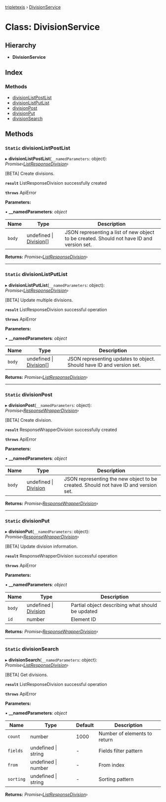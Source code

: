 [tripletexjs](../README.md) › [DivisionService](divisionservice.md)

# Class: DivisionService

## Hierarchy

* **DivisionService**

## Index

### Methods

* [divisionListPostList](divisionservice.md#static-divisionlistpostlist)
* [divisionListPutList](divisionservice.md#static-divisionlistputlist)
* [divisionPost](divisionservice.md#static-divisionpost)
* [divisionPut](divisionservice.md#static-divisionput)
* [divisionSearch](divisionservice.md#static-divisionsearch)

## Methods

### `Static` divisionListPostList

▸ **divisionListPostList**(`__namedParameters`: object): *Promise‹[ListResponseDivision](../interfaces/listresponsedivision.md)›*

[BETA] Create divisions.

**`result`** ListResponseDivision successfully created

**`throws`** ApiError

**Parameters:**

▪ **__namedParameters**: *object*

Name | Type | Description |
------ | ------ | ------ |
`body` | undefined &#124; [Division](../interfaces/division.md)[] | JSON representing a list of new object to be created. Should not have ID and version set. |

**Returns:** *Promise‹[ListResponseDivision](../interfaces/listresponsedivision.md)›*

___

### `Static` divisionListPutList

▸ **divisionListPutList**(`__namedParameters`: object): *Promise‹[ListResponseDivision](../interfaces/listresponsedivision.md)›*

[BETA] Update multiple divisions.

**`result`** ListResponseDivision successful operation

**`throws`** ApiError

**Parameters:**

▪ **__namedParameters**: *object*

Name | Type | Description |
------ | ------ | ------ |
`body` | undefined &#124; [Division](../interfaces/division.md)[] | JSON representing updates to object. Should have ID and version set. |

**Returns:** *Promise‹[ListResponseDivision](../interfaces/listresponsedivision.md)›*

___

### `Static` divisionPost

▸ **divisionPost**(`__namedParameters`: object): *Promise‹[ResponseWrapperDivision](../interfaces/responsewrapperdivision.md)›*

[BETA] Create division.

**`result`** ResponseWrapperDivision successfully created

**`throws`** ApiError

**Parameters:**

▪ **__namedParameters**: *object*

Name | Type | Description |
------ | ------ | ------ |
`body` | undefined &#124; [Division](../interfaces/division.md) | JSON representing the new object to be created. Should not have ID and version set. |

**Returns:** *Promise‹[ResponseWrapperDivision](../interfaces/responsewrapperdivision.md)›*

___

### `Static` divisionPut

▸ **divisionPut**(`__namedParameters`: object): *Promise‹[ResponseWrapperDivision](../interfaces/responsewrapperdivision.md)›*

[BETA] Update division information.

**`result`** ResponseWrapperDivision successful operation

**`throws`** ApiError

**Parameters:**

▪ **__namedParameters**: *object*

Name | Type | Description |
------ | ------ | ------ |
`body` | undefined &#124; [Division](../interfaces/division.md) | Partial object describing what should be updated |
`id` | number | Element ID |

**Returns:** *Promise‹[ResponseWrapperDivision](../interfaces/responsewrapperdivision.md)›*

___

### `Static` divisionSearch

▸ **divisionSearch**(`__namedParameters`: object): *Promise‹[ListResponseDivision](../interfaces/listresponsedivision.md)›*

[BETA] Get divisions.

**`result`** ListResponseDivision successful operation

**`throws`** ApiError

**Parameters:**

▪ **__namedParameters**: *object*

Name | Type | Default | Description |
------ | ------ | ------ | ------ |
`count` | number | 1000 | Number of elements to return |
`fields` | undefined &#124; string | - | Fields filter pattern |
`from` | undefined &#124; number | - | From index |
`sorting` | undefined &#124; string | - | Sorting pattern |

**Returns:** *Promise‹[ListResponseDivision](../interfaces/listresponsedivision.md)›*
